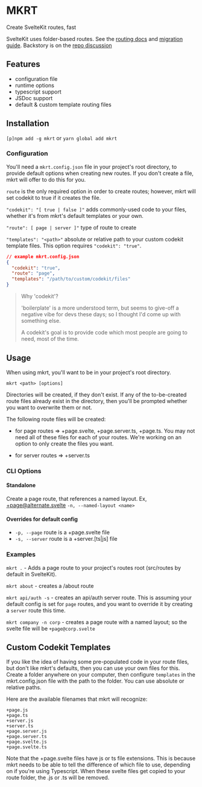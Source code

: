 # MKRT

Create SvelteKit routes, fast

SvelteKit uses folder-based routes. See the [routing docs](https://kit.svelte.dev/docs/routing) and [migration guide](https://github.com/sveltejs/kit/discussions/5774). Backstory is on the [repo discussion](https://github.com/sveltejs/kit/discussions/5748)

## Features

- configuration file
- runtime options
- typescript support
- JSDoc support
- default & custom template routing files

## Installation

`[p]npm add -g mkrt` or `yarn global add mkrt`

### Configuration

You'll need a `mkrt.config.json` file in your project's root directory, to provide default options when creating new routes. If you don't create a file, mkrt will offer to do this for you.

`route` is the only required option in order to create routes; however, mkrt will set codekit to true if it creates the file.

`"codekit": "[ true | false ]"` adds commonly-used code to your files, whether it's from mkrt's default templates or your own.

`"route": [ page | server ]"` type of route to create

`"templates": "<path>"` absolute or relative path to your custom codekit template files. This option requires `"codekit": "true"`.

```json
// example mkrt.config.json
{
  "codekit": "true",
  "route": "page",
  "templates": "/path/to/custom/codekit/files"
}
```

> Why 'codekit'?
>
> 'boilerplate' is a more understood term, but seems to give-off a negative vibe for devs these days; so I thought I'd come up with something else.
>
> A codekit's goal is to provide code which most people are going to need, most of the time.

## Usage

When using mkrt, you'll want to be in your project's root directory.

`mkrt <path> [options]`

Directories will be created, if they don't exist. If any of the to-be-created route files already exist in the directory, then you'll be prompted whether you want to overwrite them or not.

The following route files will be created:

- for page routes => +page.svelte, +page.server.ts, +page.ts. You may not need all of these files for each of your routes. We're working on an option to only create the files you want.

- for server routes => +server.ts

### CLI Options

#### Standalone

Create a page route, that references a named layout. Ex, +page@alternate.svelte
`-n, --named-layout <name>`

#### Overrides for default config

- `-p, --page` route is a +page.svelte file
- `-s, --server` route is a +server.[ts|js] file

### Examples

`mkrt .` - Adds a page route to your project's routes root (src/routes by default in SvelteKit).

`mkrt about` - creates a /about route

`mkrt api/auth -s` - creates an api/auth server route. This is assuming your default config is set for `page` routes, and you want to override it by creating a `server` route this time.

`mkrt company -n corp` - creates a page route with a named layout; so the svelte file will be `+page@corp.svelte`


## Custom Codekit Templates

If you like the idea of having some pre-populated code in your route files, but don't like mkrt's defaults, then you can use your own files for this. Create a folder anywhere on your computer, then configure `templates` in the mkrt.config.json file with the path to the folder. You can use absolute or relative paths.

Here are the available filenames that mkrt will recognize:

```
+page.js
+page.ts
+server.js
+server.ts
+page.server.js
+page.server.ts
+page.svelte.js
+page.svelte.ts
```

Note that the +page.svelte files have js or ts file extensions. This is because mkrt needs to be able to tell the difference of which file to use, depending on if you're using Typescript. When these svelte files get copied to your route folder, the .js or .ts will be removed.